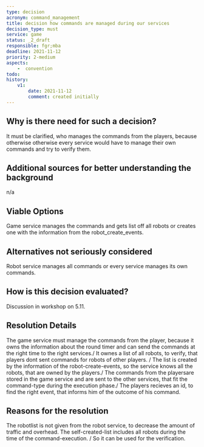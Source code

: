 ```yaml
---
type: decision
acronym: command_management
title: decision how commands are managed during our services
decision_type: must
service: game
status: _2_draft
responsible: fgr;mba
deadline: 2021-11-12
priority: 2-medium
aspects: 
    -  convention
todo:
history:
    v1:
        date: 2021-11-12
        comment: created initially
---
```


## Why is there need for such a decision?

It must be clarified, who manages the commands from the players, because otherwise otherwise every service would have to manage their own commands and try to verify them.

## Additional sources for better understanding the background

n/a

## Viable Options

Game service manages the commands and gets list off all robots or creates one with the information from the robot_create_events.

## Alternatives not seriously considered

Robot service  manages all commands or every service manages its own commands. 

## How is this decision evaluated?

Discussion in workshop on 5.11.

## Resolution Details

The game service must manage the commands from the player, because it owns the information about the round timer and can send the commands at the right time to the right services./
It ownes a list of all robots, to verify, that players dont sent commands for robots of other players. /
The list is created by the information of the robot-create-events, so the service knows all the robots, that are owned by the players./
The commands from the playersare stored in the game service and are sent to the other services, that fit the command-type during the execution phase./
The players recieves an id, to find the right event, that informs him of the outcome of his command.

## Reasons for the resolution

The robotlist is not given from the robot service, to decrease the amount of traffic and overhead. The self-created-list includes all robots during the time of the command-execution. /
So it can be used for the verification.
